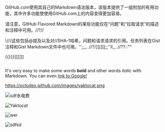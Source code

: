 GitHub.com使用其自己的Markdown语法版本，该版本提供了一组附加的有用功能，其中许多功能使使用GitHub.com上的内容变得更加容易。

请注意，GitHub Flavored Markdown的某些功能仅在“问题”和“拉取请求”的描述和注释中可用。//?//

\\///这些包括@提及以及对//SHA-1哈希，问题和请求请求的引用。任务列表在Gist注释和Gist Markdown文件中也可用。'';;,,..//?/]][[[[;;''ll,,..//??::""

{{}}}]]]]]]

```

```

It's very easy to make some words **bold** and other words *italic* with Markdown. You can even [link to Google!](http://google.com)

https://octodex.github.com/images/yaktocat.png

![sdf水电费](https://octodex.github.com/images/yaktocat.png)



  ![ Yaktocat ](https://octodex.github.com/images/yaktocat.png)

![wer](https://octodex.github.com/images/yaktocat.png)

![sdfsd](E:\Desktop\wer.png)